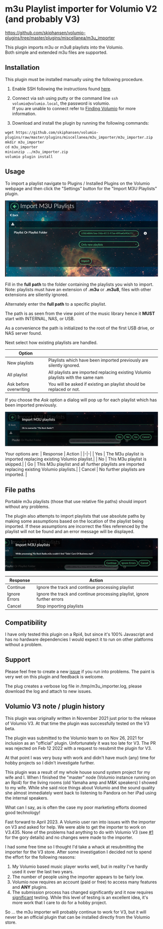 # m3u Playlist importer for Volumio V2 (and probably V3)

https://github.com/skiphansen/volumio-plugins/tree/master/plugins/miscellanea/m3u_importer

This plugin imports m3u or m3u8 playlists into the Volumio.  
Both simple and extended m3u files are supported.

## Installation

This plugin must be installed manually using the following procedure.

1. Enable SSH following the instructions found [here](https://volumio.github.io/docs/User_Manual/SSH.html).

2. Connect via ssh using putty or the command line ```ssh volumio@volumio.local```,
the password is volumio.  
If you are unable to connect refer to [Finding Volumio](https://volumio.github.io/docs/Good_to_Knows/Finding_Volumio.html)
for more information.

3. Download and install the plugin by running the following commands:
```
wget https://github.com/skiphansen/volumio-plugins/raw/master/plugins/miscellanea/m3u_importer/m3u_importer.zip
mkdir m3u_importer
cd m3u_importer
miniunzip ../m3u_importer.zip
volumio plugin install
```

## Usage

To import a playlist navigate to Plugins / Installed Plugins on the Volumio 
webpage and then click the "Settings" button for the "Import M3U Playlists" 
plugin.

![](https://github.com/skiphansen/volumio-plugins/blob/public/assets/settings.png)

Fill in the **full path** to the folder containing the playlists you wish to
import.  Note: playlists must have an extension of **.m3u** or **.m3u8**, files
with other extensions are siliently ignored.

Alternately enter the **full path** to a specific playlist.

The path is as seen from the view point of the music library hence it **MUST**
start with INTERNAL, NAS, or USB.  

As a convenience the path is initialized to the root of the first USB drive, 
or NAS server found.

Next select how existing playlists are handled.

| Option | |
|-|-|
| New playlists | Playlists which have been imported previously are silently ignored.  |
| All playlist  | All playlists are imported replacing existing Volumio playlists with the same nam|
| Ask before overwriting | You will be asked if existing an playlist should be replaced or not. |

If you choose the _Ask_ option a dialog will pop up for each playlist which
has been imported previously.

![](https://github.com/skiphansen/volumio-plugins/blob/public/assets/ask.png)

Your options are:
| Response | Action |
|-|-|
| Yes | The M3u playlist is imported replacing existing Volumio playlist.|
| No  | This M3u playlist is skipped.|
| Go  | This M3u playlist and all further playlists are imported replacing existing Volumio playlists.|
| Cancel | No further playlists are imported. |

## File paths

Portable m3u playlists (those that use relative file paths) should import 
without any problems.

The plugin also attempts to import playlists that use absolute paths by making 
some assumptions based on the location of the playlist being imported.  If
these assumptions are incorrect the files referenced by the playlist will not
be found and an error message will be displayed.

![](https://github.com/skiphansen/volumio-plugins/blob/public/assets/error.png)

| Response | Action |
|-|-|
| Continue | Ignore the track and continue processing playlist |
| Ignore Errors | Ignore the track and continue processing playlist, ignore further errors |
| Cancel | Stop importing playlists |

## Compatibility

I have only tested this plugin on a Rpi4, but since it's 100% Javascript and 
has no hardware dependencies I would expect it to run on other platforms 
without a problem.

## Support

Please feel free to create a new [issue](https://github.com/skiphansen/volumio-plugins/issues)
if you run into problems.  The paint is very wet on this plugin and feedback is
welcome.

The plug creates a verbose log file in /tmp/m3u_importer.log, please download 
the log and attach to new issues.

## Volumio V3 note / plugin history

This plugin was originally written in November 2021 just prior to the release of Volumio V3. 
At that time the plugin was successfully tested on the V3 beta.

The plugin was submitted to the Volumio team to on Nov 26, 2021 for inclusion as an "official" plugin.
Unfortunately it was too late for V3.  The PR was rejected
on Feb 12 2022 with a request to resubmit the plugin for V3.

At that point I was very busy with work and didn't have much (any) time for
hobby projects so I didn't investigate further.

This plugin was a result of my whole house sound system project for
my wife and I.  When I finished the "master" node (Volumio instance running
on an Rpi4) for the living rooms (old Yamaha amp and M&K speakers) I
showed to my wife.  While she said nice things about Volumio and the sound
quality she almost immediately went back to listening to Pandora on her iPad 
using the internal speakers.   

What can I say, as is often the case my poor marketing efforts doomed good technology!

Fast forward to April 2023.  A Volumio user ran into issues with the
importer on V3 and asked for help.  We were able to get the importer to work
on V3.435.  None of the problems had anything to do with Volumio V3 (see [#1](https://github.com/skiphansen/volumio-plugins/issues/1) for
the gory details) and no changes were made to the importer.

I had some free time so I thought I'd take a whack at resubmitting the importer
for the V3 store.  After some investigation I decided not to spend the effort
for the following reasons:
1. My Volumio based music player works well, but in reality I've hardly used it over the last two years.
2. The number of people using the importer appears to be fairly low.
3. Volumio now requires an account (paid or free) to access many features and **ANY** plugins.
4. The submission process has changed significantly and it now requires [significant](https://docs.google.com/spreadsheets/d/1eRl7ZlMUjOuWTXcSjBgFmO9RI8a3ZJ1U10pi1CWtWy0/edit#gid=0) testing. While this level of testing is an excellent idea, it's more work that I care to do for a hobby project.

So ... the m3u importer will probably continue to work for V3, but it will never be an official
plugin that can be installed directly from the Volumio store.
